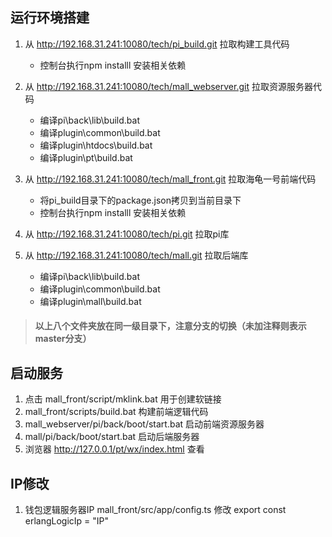 ## 运行环境搭建

1. 从 http://192.168.31.241:10080/tech/pi_build.git 拉取构建工具代码
    - 控制台执行npm installl 安装相关依赖
	
2. 从 http://192.168.31.241:10080/tech/mall_webserver.git 拉取资源服务器代码
    - 编译pi\back\lib\build.bat
    - 编译plugin\common\build.bat
    - 编译plugin\htdocs\build.bat
    - 编译plugin\pt\build.bat

3. 从 http://192.168.31.241:10080/tech/mall_front.git 拉取海龟一号前端代码
    - 将pi_build目录下的package.json拷贝到当前目录下
    - 控制台执行npm installl 安装相关依赖

4. 从 http://192.168.31.241:10080/tech/pi.git 拉取pi库

5. 从 http://192.168.31.241:10080/tech/mall.git 拉取后端库
    - 编译pi\back\lib\build.bat
    - 编译plugin\common\build.bat
    - 编译plugin\mall\build.bat

> #### 以上八个文件夹放在同一级目录下，注意分支的切换（未加注释则表示master分支）



## 启动服务

1. 点击 mall_front/script/mklink.bat 用于创建软链接
2. mall_front/scripts/build.bat 构建前端逻辑代码
3. mall_webserver/pi/back/boot/start.bat 启动前端资源服务器
4. mall/pi/back/boot/start.bat 启动后端服务器
5. 浏览器 http://127.0.0.1/pt/wx/index.html 查看


## IP修改

1. 钱包逻辑服务器IP mall_front/src/app/config.ts 修改 export const erlangLogicIp = "IP"